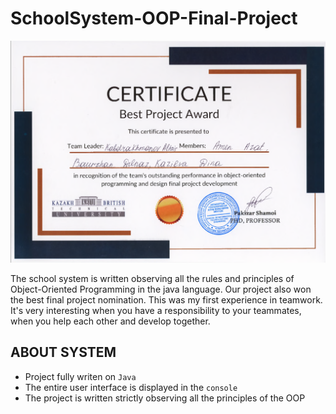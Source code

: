 # SchoolSystem-OOP-Final-Project

<img src="https://github.com/azikkw/SchoolSystem-OOP-Final-Project/blob/main/OOP-Best-Project-Winners.png">

The school system is written observing all the rules and principles of Object-Oriented Programming in the java language. Our project also won the best final project nomination. This was my first experience in teamwork. It's very interesting when you have a responsibility to your teammates, when you help each other and develop together.

## ABOUT SYSTEM

* Project fully writen on `Java`
* The entire user interface is displayed in the `console`
* The project is written strictly observing all the principles of the OOP
